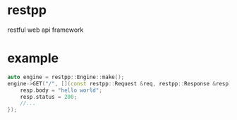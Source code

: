 # restpp
restful web api framework


# example
```cpp 
auto engine = restpp::Engine::make();
engine->GET("/", [](const restpp::Request &req, restpp::Response &resp) {
    resp.body = "hello world";
    resp.status = 200;
    //...
});
```